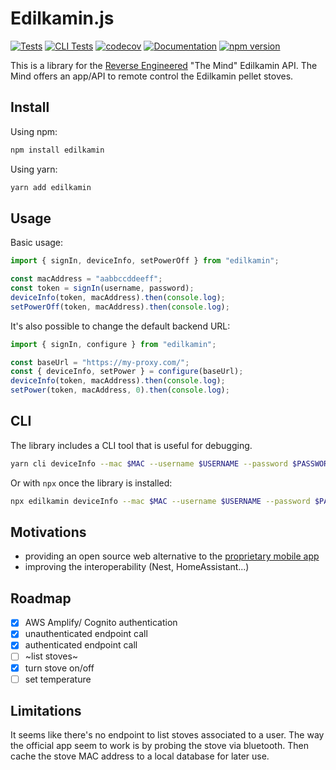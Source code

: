 # Edilkamin.js

[![Tests](https://github.com/AndreMiras/edilkamin.js/workflows/Tests/badge.svg)](https://github.com/AndreMiras/edilkamin.js/actions/workflows/tests.yml)
[![CLI Tests](https://github.com/AndreMiras/edilkamin.js/actions/workflows/cli-tests.yml/badge.svg)](https://github.com/AndreMiras/edilkamin.js/actions/workflows/cli-tests.yml)
[![codecov](https://codecov.io/gh/AndreMiras/edilkamin.js/graph/badge.svg?token=YG3LKXNZWU)](https://codecov.io/gh/AndreMiras/edilkamin.js)
[![Documentation](https://github.com/AndreMiras/edilkamin.js/workflows/Documentation/badge.svg)](https://github.com/AndreMiras/edilkamin.js/actions/workflows/documentation.yml)
[![npm version](https://badge.fury.io/js/edilkamin.svg)](https://badge.fury.io/js/edilkamin)

This is a library for the [Reverse Engineered](docs/ReverseEngineering.md) "The Mind" Edilkamin API.
The Mind offers an app/API to remote control the Edilkamin pellet stoves.

## Install

Using npm:

```sh
npm install edilkamin
```

Using yarn:

```sh
yarn add edilkamin
```

## Usage

Basic usage:

```js
import { signIn, deviceInfo, setPowerOff } from "edilkamin";

const macAddress = "aabbccddeeff";
const token = signIn(username, password);
deviceInfo(token, macAddress).then(console.log);
setPowerOff(token, macAddress).then(console.log);
```

It's also possible to change the default backend URL:

```js
import { signIn, configure } from "edilkamin";

const baseUrl = "https://my-proxy.com/";
const { deviceInfo, setPower } = configure(baseUrl);
deviceInfo(token, macAddress).then(console.log);
setPower(token, macAddress, 0).then(console.log);
```

## CLI

The library includes a CLI tool that is useful for debugging.

```sh
yarn cli deviceInfo --mac $MAC --username $USERNAME --password $PASSWORD
```

Or with `npx` once the library is installed:

```sh
npx edilkamin deviceInfo --mac $MAC --username $USERNAME --password $PASSWORD
```

## Motivations

- providing an open source web alternative
  to the [proprietary mobile app](https://play.google.com/store/apps/details?id=com.edilkamin.stufe)
- improving the interoperability (Nest, HomeAssistant...)

## Roadmap

- [x] AWS Amplify/ Cognito authentication
- [x] unauthenticated endpoint call
- [x] authenticated endpoint call
- [ ] ~list stoves~
- [x] turn stove on/off
- [ ] set temperature

## Limitations

It seems like there's no endpoint to list stoves associated to a user.
The way the official app seem to work is by probing the stove via bluetooth.
Then cache the stove MAC address to a local database for later use.
